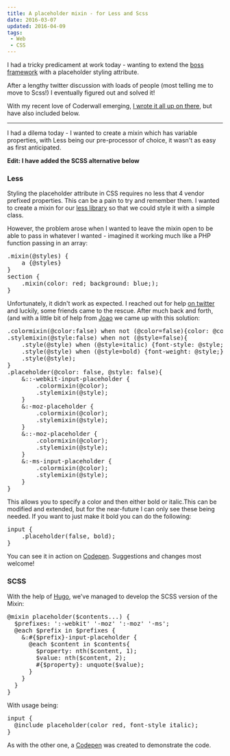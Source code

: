 ```yaml
---
title: A placeholder mixin - for Less and Scss
date: 2016-03-07
updated: 2016-04-09
tags:
 - Web
 - CSS
---
```


<p>I had a tricky predicament at work today - wanting to extend the <a href="https://github.com/bozboz/boss">boss framework</a> with a placeholder styling attribute.</p>
<p>After a lengthy twitter discussion with loads of people (most telling me to move to Scss!) I eventually figured out and solved it!</p>
<p>With my recent love of Coderwall emerging, <a href="https://coderwall.com/p/84hlga">I wrote it all up on there</a>, but have also included below.</p>
<hr>
<p>I had a dilema today - I wanted to create a mixin which has variable properties, with Less being our pre-processor of choice, it wasn't as easy as first anticipated.</p>
<p><strong>Edit: I have added the SCSS alternative below</strong></p>
<h3>Less</h3>
<p>Styling the placeholder attribute in CSS requires no less that 4 vendor prefixed properties. This can be a pain to try and remember them. I wanted to create a mixin for our <a href="https://github.com/bozboz/boss">less library</a> so that we could style it with a simple class.</p>
<p>However, the problem arose when I wanted to leave the mixin open to be able to pass in whatever I wanted - imagined it working much like a PHP function passing in an array:</p>
<pre class="language-scss">
.mixin(@styles) {
    a {@styles}
}
section {
    .mixin(color: red; background: blue;);
}</pre>
<p>Unfortunately, it didn't work as expected. I reached out for help <a href="https://twitter.com/mikestreety/status/393013481147858944">on twitter</a> and luckily, some friends came to the rescue. After much back and forth, (and with a little bit of help from <a href="https://coderwall.com/joaoeaugusto">Joao</a> we came up with this solution:</p>
<pre class="language-scss">
.colormixin(@color:false) when not (@color=false){color: @color;}
.stylemixin(@style:false) when not (@style=false){
    .style(@style) when (@style=italic) {font-style: @style;}
    .style(@style) when (@style=bold) {font-weight: @style;}
    .style(@style);
}
.placeholder(@color: false, @style: false){
    &::-webkit-input-placeholder {
        .colormixin(@color);
        .stylemixin(@style);
    }
    &:-moz-placeholder {
        .colormixin(@color);
        .stylemixin(@style);
    }
    &::-moz-placeholder {
        .colormixin(@color);
        .stylemixin(@style);
    }
    &:-ms-input-placeholder {
        .colormixin(@color);
        .stylemixin(@style);
    }
}</pre>
<p>This allows you to specify a color and then either bold or italic.This can be modified and extended, but for the near-future I can only see these being needed. If you want to just make it bold you can do the following:</p>
<pre class="language-scss">
input {
    .placeholder(false, bold);
}</pre>
<p>You can see it in action on <a href="http://codepen.io/mikestreety/pen/CoEGL">Codepen</a>. Suggestions and changes most welcome!</p>
<h3>SCSS</h3>
<p>With the help of <a href="https://twitter.com/DarbyBrown">Hugo</a>, we've managed to develop the SCSS version of the Mixin:</p>
<pre class="language-scss">
@mixin placeholder($contents...) {
  $prefixes: ':-webkit' '-moz' ':-moz' '-ms';
  @each $prefix in $prefixes {
    &:#{$prefix}-input-placeholder {
      @each $content in $contents{
        $property: nth($content, 1);
        $value: nth($content, 2);
        #{$property}: unquote($value);
      }
    }
  }
}</pre>
<p>With usage being:</p>
<pre class="language-scss">
input {
  @include placeholder(color red, font-style italic);
}</pre>
<p>As with the other one, a <a href="http://codepen.io/hugo/pen/qfuGB">Codepen</a> was created to demonstrate the code.</p>